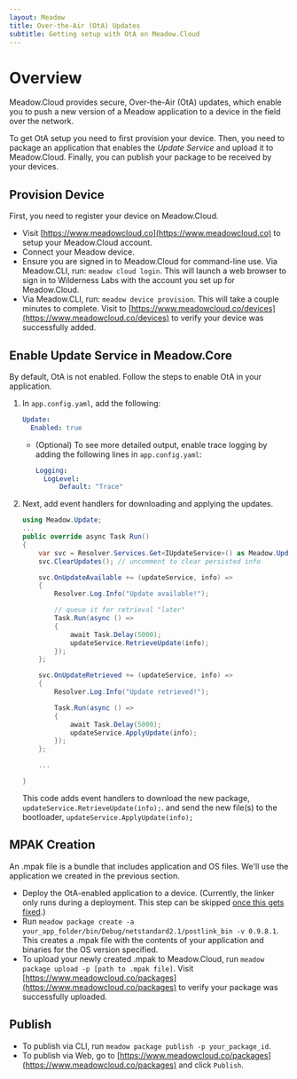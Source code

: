 ```yaml
---
layout: Meadow
title: Over-the-Air (OtA) Updates
subtitle: Getting setup with OtA on Meadow.Cloud
---
```


# Overview

Meadow.Cloud provides secure, Over-the-Air (OtA) updates, which enable you to push a new version of a Meadow application to a device in the field over the network.

To get OtA setup you need to first provision your device. Then, you need to package an application that enables the _Update Service_ and upload it to Meadow.Cloud. Finally, you can publish your package to be received by your devices.

## Provision Device

First, you need to register your device on Meadow.Cloud.

* Visit [https://www.meadowcloud.co](https://www.meadowcloud.co) to setup your Meadow.Cloud account.
* Connect your Meadow device.
* Ensure you are signed in to Meadow.Cloud for command-line use. Via Meadow.CLI, run: `meadow cloud login`. This will launch a web browser to sign in to Wilderness Labs with the account you set up for Meadow.Cloud.
* Via Meadow.CLI, run: `meadow device provision`. This will take a couple minutes to complete. Visit to [https://www.meadowcloud.co/devices](https://www.meadowcloud.co/devices) to verify your device was successfully added.

## Enable Update Service in Meadow.Core

By default, OtA is not enabled. Follow the steps to enable OtA in your application.  

1. In `app.config.yaml`, add the following:

    ```yaml
    Update:
      Enabled: true
    ```

    * (Optional) To see more detailed output, enable trace logging by adding the following lines in `app.config.yaml`:

        ```yaml
        Logging:
          LogLevel:
              Default: "Trace"
        ```

1. Next, add event handlers for downloading and applying the updates.

    ```csharp
    using Meadow.Update;
    ...
    public override async Task Run()
    {
        var svc = Resolver.Services.Get<IUpdateService>() as Meadow.Update.UpdateService;
        svc.ClearUpdates(); // uncomment to clear persisted info

        svc.OnUpdateAvailable += (updateService, info) =>
        {
            Resolver.Log.Info("Update available!");

            // queue it for retrieval "later"
            Task.Run(async () =>
            {
                await Task.Delay(5000);
                updateService.RetrieveUpdate(info);
            });
        };

        svc.OnUpdateRetrieved += (updateService, info) =>
        {
            Resolver.Log.Info("Update retrieved!");

            Task.Run(async () =>
            {
                await Task.Delay(5000);
                updateService.ApplyUpdate(info);
            });
        };

        ...

    }
    ```

    This code adds event handlers to download the new package, `updateService.RetrieveUpdate(info);`. and send the new file(s) to the bootloader, `updateService.ApplyUpdate(info);`

## MPAK Creation

An .mpak file is a bundle that includes application and OS files. We'll use the application we created in the previous section.

* Deploy the OtA-enabled application to a device. (Currently, the linker only runs during a deployment. This step can be skipped [once this gets fixed](https://github.com/WildernessLabs/Meadow.CLI/issues/287).)
* Run `meadow package create -a your_app_folder/bin/Debug/netstandard2.1/postlink_bin -v 0.9.8.1`. This creates a .mpak file with the contents of your application and binaries for the OS version specified.
* To upload your newly created .mpak to Meadow.Cloud, run `meadow package upload -p [path to .mpak file]`. Visit [https://www.meadowcloud.co/packages](https://www.meadowcloud.co/packages) to verify your package was successfully uploaded.

## Publish

* To publish via CLI, run `meadow package publish -p your_package_id`.  
* To publish via Web, go to [https://www.meadowcloud.co/packages](https://www.meadowcloud.co/packages) and click `Publish`.
